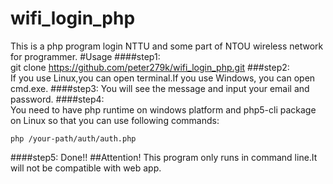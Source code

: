 # wifi_login_php
This is a php program login NTTU and some part of NTOU wireless network for programmer.
#Usage
####step1:  
    git clone https://github.com/peter279k/wifi_login_php.git
###step2:  
If you use Linux,you can open terminal.If you use Windows, you can open cmd.exe.
####step3: 
You will see the message and input your email and password.
####step4:  
You need to have php runtime on windows platform and php5-cli package on Linux so that you can use following commands:

    php /your-path/auth/auth.php
####step5: 
Done!!
##Attention!
This program only runs in command line.It will not be compatible with web app.
